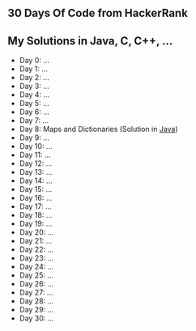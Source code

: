 ## 30 Days Of Code from HackerRank
## My Solutions in Java, C, C++, ...

* Day 0: ...
* Day 1: ...
* Day 2: ...
* Day 3: ...
* Day 4: ...
* Day 5: ...
* Day 6: ...
* Day 7: ...
* Day 8: Maps and Dictionaries (Solution in [Java](Day8/Solution.java))
* Day 9: ...
* Day 10: ...
* Day 11: ...
* Day 12: ...
* Day 13: ...
* Day 14: ...
* Day 15: ...
* Day 16: ...
* Day 17: ...
* Day 18: ...
* Day 19: ...
* Day 20: ...
* Day 21: ...
* Day 22: ...
* Day 23: ...
* Day 24: ...
* Day 25: ...
* Day 26: ...
* Day 27: ...
* Day 28: ...
* Day 29: ...
* Day 30: ...
